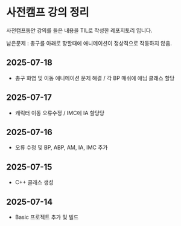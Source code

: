 # 사전캠프 강의 정리
사전캠프동안 강의를 들은 내용을 TIL로 작성한 레포지토리 입니다.

남은문제 : 총구를 아래로 향할때에 애니메이션이 정상적으로 작동하지 않음.

## 2025-07-18
 - 총구 화염 및 이동 애니메이션 문제 해결 / 각 BP 매쉬에 애님 클래스 할당

## 2025-07-17
- 캐릭터 이동 오류수정 / IMC에 IA 할당당

## 2025-07-16
-  오류 수정 및 BP, ABP, AM, IA, IMC 추가

## 2025-07-15
- C++ 클래스 생성

## 2025-07-14
- Basic 프로젝트 추가 및 빌드


